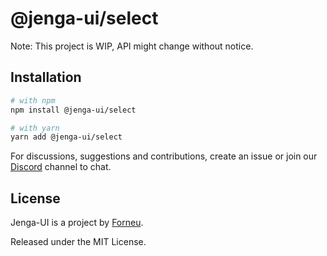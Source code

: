 # @jenga-ui/select

Note: This project is WIP, API might change without notice.

## Installation

```sh
# with npm
npm install @jenga-ui/select

# with yarn
yarn add @jenga-ui/select
```

For discussions, suggestions and contributions, create an issue or join our [Discord](https://discord.gg/sHnHPnAPZj) channel to chat.

## License

Jenga-UI is a project by [Forneu](https://forneu.com).

Released under the MIT License.
